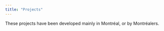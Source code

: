 ```yaml
---
title: "Projects"
---
```


These projects have been developed mainly in Montréal, or by Montréalers.